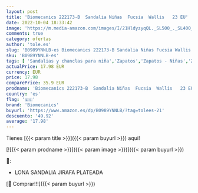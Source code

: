 ```yaml
---
layout: post
title: 'Biomecanics 222173-B  Sandalia Niñas  Fucsia  Wallis   23 EU'
date: 2022-10-04 18:33:42
image: 'https://m.media-amazon.com/images/I/21HldyzyqQL._SL500_._SL400_.jpg'
comments: true
category: ofertas
author: 'tole.es'
slug: 'B0989YNNLB-es Biomecanics 222173-B Sandalia Niñas Fucsia Wallis 23 EU'
sku: 'B0989YNNLB-es'
tags: [ 'Sandalias y chanclas para niña','Zapatos','Zapatos - Niñas','Zapatos y complementos','biomecanics','sandalia','🇪🇸', ]
actualPrice: 17.98 EUR
currency: EUR
price: 17.98
comparePrice: 35.9 EUR
prodname: 'Biomecanics 222173-B  Sandalia Niñas  Fucsia  Wallis   23 EU'
country: 'es'
flag: '🇪🇸'
brand: 'Biomecanics'
buyurl: 'https://www.amazon.es/dp/B0989YNNLB/?tag=tolees-21'
descuento: '49.92'
average: '17.98'
---
```


Tienes [{{< param title >}}]({{< param buyurl >}}) aqui!

[![{{< param prodname >}}]({{< param image >}})]({{< param buyurl >}})

🔎:

- LONA SANDALIA JIRAFA PLATEADA

[🛒 Comprar!!!]({{< param buyurl >}})
